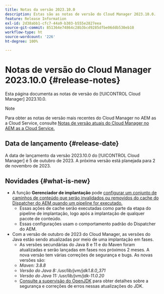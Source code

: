 ```yaml
---
title: Notas da versão 2023.10.0
description: Estas são as notas de versão do Cloud Manager 2023.10.0.
feature: Release Information
exl-id: 2d38abb1-cfc7-44a9-b303-b555e2827eea
source-git-commit: 851364e74864c28b3bcd9285dfbe06ddb530eb10
workflow-type: ht
source-wordcount: '226'
ht-degree: 100%

---
```



# Notas de versão do Cloud Manager 2023.10.0 {#release-notes}

Esta página documenta as notas de versão do [!UICONTROL Cloud Manager] 2023.10.0.

>[!NOTE]
>
>Para obter as notas de versão mais recentes do Cloud Manager no AEM as a Cloud Service, consulte [Notas de versão atuais do Cloud Manager no AEM as a Cloud Service.](https://experienceleague.adobe.com/docs/experience-manager-cloud-service/content/implementing/using-cloud-manager/release-notes-cloud-manager/release-notes-cm-current.html?lang=pt-BR)

## Data de lançamento {#release-date}

A data de lançamento da versão 2023.10.0 do [!UICONTROL Cloud Manager] é 5 de outubro de 2023. A próxima versão está planejada para 2 de novembro de 2023.

## Novidades {#what-is-new}

* A função **Gerenciador de implantação** pode [configurar um conjunto de caminhos de conteúdo que serão invalidados ou removidos do cache do Dispatcher do AEM quando um pipeline for executado.](/help/using/non-production-pipelines.md)
   * Essas ações de cache serão executadas como parte da etapa do pipeline de implantação, logo após a implantação de qualquer pacote de conteúdo.
   * Essas configurações usam o comportamento padrão do Dispatcher do AEM.
* Com a versão de outubro de 2023 do Cloud Manager, as versões do Java estão sendo atualizadas por meio de uma implantação em fases.
   * As versões secundárias do Java 8 e 11 e do Maven foram atualizadas e serão lançadas em fases nos próximos 2 meses. A nova versão tem várias correções de segurança e bugs. As novas versões são:
   * *Maven: 3.8.8*
   * *Versão do Java 8: /usr/lib/jvm/jdk1.8.0_371*
   * *Versão do Java 11: /usr/lib/jvm/jdk-11.0.20*
   * [Consulte a supervisão do OpenJDK](https://openjdk.org/groups/vulnerability/advisories/) para obter detalhes sobre a segurança e correções de erros nessas atualizações do JDK.
